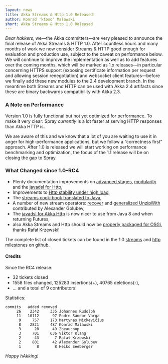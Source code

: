 ```yaml
---
layout: news
title: Akka Streams & Http 1.0 Released!
author: Konrad 'ktoso' Malawski
short: Akka Streams & Http 1.0 Released
---
```


*Dear hakkers,*
we—the Akka committers—are very pleased to announce the final release of Akka Streams & HTTP 1.0. 
After countless hours and many months of work we now consider Streams & HTTP good enough for evaluation and production use, 
subject to the caveat on performance below. We will continue to improve the implementation as well as to add features over 
the coming months, which will be marked as 1.x releases—in particular concerning HTTPS support (exposing certificate 
information per request and allowing session renegotiation) and websocket client features—before we finally add these new 
modules to the 2.4 development branch. In the meantime both Streams and HTTP can be used with Akka 2.4 artifacts since these 
are binary backwards compatibility with Akka 2.3.


### A Note on Performance ###
Version 1.0 is fully functional but not yet optimized for performance. 
To make it very clear: Spray *currently* is a lot faster at serving HTTP responses than Akka HTTP is. 

We are aware of this and we know that a lot of you are waiting to use it in anger for high-performance applications, 
but we follow a “correctness first” approach. After 1.0 is released we will start working on performance benchmarking 
and optimization, the focus of the 1.1 release will be on closing the gap to Spray.

### What Changed since 1.0–RC4 ###

  - Plenty documentation improvements on [advanced stages](https://github.com/akka/akka/pull/17966), 
    [modularity](https://github.com/akka/akka/issues/17337) and the [javadsl for Http](https://github.com/akka/akka/pull/17965),
  - Improvements to [Http stability under high load](https://github.com/akka/akka/issues/17854),
  - The [streams cook-book translated to Java](https://github.com/akka/akka/issues/16787),
  - A number of new stream operators: [recover](https://github.com/akka/akka/pull/17998) and [generalized UnzipWith](https://github.com/akka/akka/pull/17998) 
    contributed by Alexander Golubev,
  - The [javadsl for Akka Http](https://github.com/akka/akka/pull/17988) is now nicer to use from Java 8 and when returning Futures,
  - also Akka Streams and Http should now be [properly packaged for OSGi](https://github.com/akka/akka/pull/17979), thanks Rafał Krzewski!
  
The complete list of closed tickets can be found in the 1.0 [streams](https://github.com/akka/akka/issues?q=milestone%3Astreams-1.0)
and [http](https://github.com/akka/akka/issues?q=milestone%3Ahttp-1.0) milestones on github.

#### Credits ####

Since the RC4 release:

  - 32 tickets closed
  - 1558 files changed, 125283 insertions(+), 40765 deletions(-),
  - ... and a total of 9 contributors!

Statistics:

    commits   added removed
         26    2342     335 Johannes Rudolph
         11   10112      97 Endre Sándor Varga
          9     757     173 Martynas Mickevičius
          8    2821     487 Konrad Malawski
          3      28      49 2beaucoup
          3     701     636 Viktor Klang
          2      43       7 Rafał Krzewski
          2     801      42 Alexander Golubev
          1       8       8 Heiko Seeberger

*Happy hAkking!*